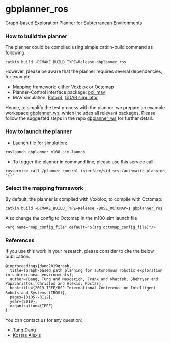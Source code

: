 # gbplanner_ros
Graph-based Exploration Planner for Subterranean Environments

### How to build the planner
The planner could be compiled using simple catkin-build command as following:
```
catkin build -DCMAKE_BUILD_TYPE=Release gbplanner_ros
```
However, please be aware that the planner requires several dependencies; for example:
- Mapping framework: either [Voxblox](https://github.com/ethz-asl/voxblox) or [Octomap](https://github.com/OctoMap/octomap)
- Planner-Control interface package: [pci_mav](https://github.com/unr-arl/pci_mav)
- MAV simulation: [RotorS](https://github.com/ethz-asl/rotors_simulator), [LiDAR simulator](https://github.com/unr-arl/lidar_simulator.git)

Hence, to simplify the test process with the planner, we prepare an example workspace [gbplanner_ws](https://github.com/unr-arl/gbplanner_ws), which includes all relevant packages. Please follow the suggested steps in the repo [gbplanner_ws](https://github.com/unr-arl/gbplanner_ws) for further detail.

### How to launch the planner
- Launch file for simulation:
```
roslaunch gbplanner m100_sim.launch
```
- To trigger the planner in command line, please use this service call:
```
rosservice call /planner_control_interface/std_srvs/automatic_planning "{}"
```

### Select the mapping framework
By default, the planner is compiled with Voxblox, to compile with Octomap:
```
catkin build -DCMAKE_BUILD_TYPE=Release -DUSE_OCTOMAP=1 gbplanner_ros
```
Also change the config to Octomap in the m100_sim.launch file
```
<arg name="map_config_file" default="$(arg octomap_config_file)"/>
```

### References
If you use this work in your research, please consider to cite the below publication.
```
@inproceedings{dang2019graph,
  title={Graph-based path planning for autonomous robotic exploration in subterranean environments},
  author={Dang, Tung and Mascarich, Frank and Khattak, Shehryar and Papachristos, Christos and Alexis, Kostas},
  booktitle={2019 IEEE/RSJ International Conference on Intelligent Robots and Systems (IROS)},
  pages={3105--3112},
  year={2019},
  organization={IEEE}
}
```

You can contact us for any question:
* [Tung Dang](mailto:tung.dang@nevada.unr.edu)
* [Kostas Alexis](mailto:kalexis@unr.edu)

